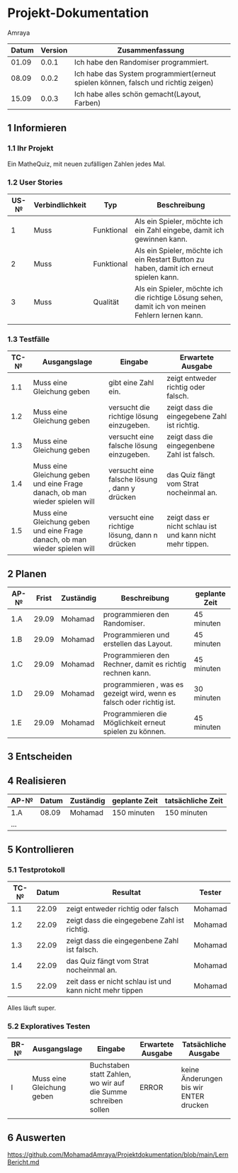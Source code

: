 # Projekt-Dokumentation

Amraya

| Datum | Version | Zusammenfassung                                              |
| ----- | ------- | ------------------------------------------------------------ |
| 01.09 | 0.0.1   | Ich habe den Randomiser programmiert.                        |
| 08.09 | 0.0.2   | Ich habe das System programmiert(erneut spielen können, falsch und richtig zeigen)|
| 15.09 | 0.0.3   | Ich habe alles schön gemacht(Layout, Farben)       |

## 1 Informieren

### 1.1 Ihr Projekt

Ein MatheQuiz, mit neuen zufälligen Zahlen jedes Mal.

### 1.2 User Stories

| US-№ | Verbindlichkeit | Typ  | Beschreibung                       |
| ---- | --------------- | ---- | ---------------------------------- |
| 1 | Muss      |Funktional| Als ein Spieler, möchte ich ein Zahl eingebe, damit ich gewinnen kann.|
|2  | Muss      |Funktional|Als ein Spieler, möchte ich ein Restart Button zu haben, damit ich erneut spielen kann. |
|3  |Muss     |Qualität| Als ein Spieler, möchte ich die richtige Lösung sehen, damit ich von meinen Fehlern lernen kann.| 
|   |            |           |      |                                    |

### 1.3 Testfälle

| TC-№ | Ausgangslage | Eingabe | Erwartete Ausgabe |
| ---- | ------------ | ------- | ----------------- |
| 1.1  | Muss eine Gleichung geben | gibt eine Zahl ein.| zeigt entweder richtig oder falsch. |
| 1.2  | Muss eine Gleichung geben | versucht die richtige lösung einzugeben.| zeigt dass die eingegebene Zahl ist richtig. |
| 1.3  |  Muss eine Gleichung geben  | versucht eine falsche lösung einzugeben.|zeigt dass die eingegenbene Zahl ist falsch. |
| 1.4  | Muss eine Gleichung geben und eine Frage danach, ob man wieder spielen will  | versucht eine falsche lösung , dann y drücken | das Quiz fängt vom Strat nocheinmal an.|
| 1.5 | Muss eine Gleichung geben und eine Frage danach, ob man wieder spielen will | versucht eine richtige lösung, dann n drücken | zeigt dass er nicht schlau ist und kann nicht mehr tippen.|


## 2 Planen

| AP-№ | Frist | Zuständig | Beschreibung | geplante Zeit |
| ---- | ----- | --------- | ------------ | ------------- |
| 1.A  | 29.09 |Mohamad| programmieren den Randomiser. | 45 minuten  |
| 1.B | 29.09 | Mohamad | Programmieren und erstellen das Layout.    | 45 minuten  |
| 1.C | 29.09 |Mohamad  | Programmieren den Rechner, damit es richtig rechnen kann.| 45 minuten  |
| 1.D | 29.09 | Mohamad | programmieren , was es gezeigt wird, wenn es falsch oder richtig ist. | 30 minuten |      
| 1.E|  29.09 | Mohamad |Programmieren die Möglichkeit erneut spielen zu können. | 45 minuten |


## 3 Entscheiden

## 4 Realisieren

| AP-№ | Datum | Zuständig | geplante Zeit | tatsächliche Zeit |
| ---- | ----- | --------- | ------------- | ----------------- |
| 1.A  | 08.09  |Mohamad  | 150 minuten   |  150 minuten       |
| ...  |       |           |               |                   |

## 5 Kontrollieren

### 5.1 Testprotokoll

| TC-№ | Datum | Resultat | Tester |
| ---- | ----- | -------- | ------ |
| 1.1  | 22.09    |  zeigt entweder richtig oder falsch          |Mohamad         |
| 1.2   |  22.09   |  zeigt dass die eingegebene Zahl ist richtig.       |Mohamad 
| 1.3  |  22.09   |      zeigt dass die eingegenbene Zahl ist falsch.     |     Mohamad      |
| 1.4  |  22.09   | das Quiz fängt vom Strat nocheinmal an.      |              Mohamad  |
| 1.5  |  22.09   |  zeit dass er nicht schlau ist und kann nicht mehr tippen        |           Mohamad  |

Alles läuft super.

### 5.2 Exploratives Testen

| BR-№ | Ausgangslage | Eingabe | Erwartete Ausgabe | Tatsächliche Ausgabe |
| ---- | ------------ | ------- | ----------------- | -------------------- |
| I    | Muss eine Gleichung geben| Buchstaben statt Zahlen, wo wir auf die Summe schreiben sollen | ERROR |  keine Änderungen bis wir ENTER drucken |
|   |              |         |                   |                      |

## 6 Auswerten

https://github.com/MohamadAmraya/Projektdokumentation/blob/main/LernBericht.md
